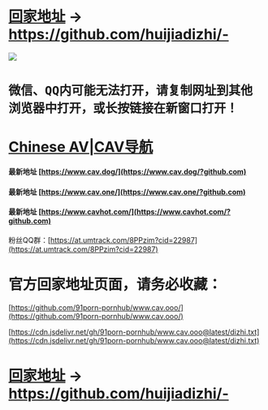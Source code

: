# [回家地址](https://www.huijiadizhi.com) → https://github.com/huijiadizhi/-
<a href="https://www.huijiadizhi.com" target="_blank"><img src="https://raw.githubusercontent.com/huijiadizhi/-/master/button.png"  /></a>

# `微信、QQ内可能无法打开，请复制网址到其他浏览器中打开，或长按链接在新窗口打开！`
# [Chinese AV|CAV导航](https://www.cavhot.com/?github.com)
#### 最新地址 [https://www.cav.dog/](https://www.cav.dog/?github.com)
#### 最新地址 [https://www.cav.one/](https://www.cav.one/?github.com)
#### 最新地址 [https://www.cavhot.com/](https://www.cavhot.com/?github.com)

粉丝QQ群：[https://at.umtrack.com/8PPzim?cid=22987](https://at.umtrack.com/8PPzim?cid=22987)



# 官方回家地址页面，请务必收藏：
[https://github.com/91porn-pornhub/www.cav.ooo/](https://github.com/91porn-pornhub/www.cav.ooo/)

[https://cdn.jsdelivr.net/gh/91porn-pornhub/www.cav.ooo@latest/dizhi.txt](https://cdn.jsdelivr.net/gh/91porn-pornhub/www.cav.ooo@latest/dizhi.txt)

# [回家地址](https://www.huijiadizhi.com) → https://github.com/huijiadizhi/-

